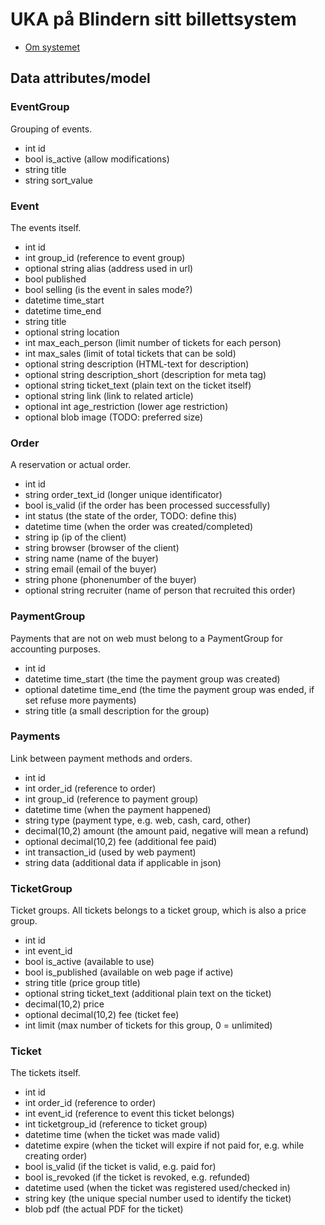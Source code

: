 # UKA på Blindern sitt billettsystem

* [Om systemet](om.md)

## Data attributes/model

### EventGroup
Grouping of events.
* int id
* bool is_active (allow modifications)
* string title
* string sort_value

### Event
The events itself.
* int id
* int group_id (reference to event group)
* optional string alias (address used in url)
* bool published
* bool selling (is the event in sales mode?)
* datetime time_start
* datetime time_end
* string title
* optional string location
* int max_each_person (limit number of tickets for each person)
* int max_sales (limit of total tickets that can be sold)
* optional string description (HTML-text for description)
* optional string description_short (description for meta tag)
* optional string ticket_text (plain text on the ticket itself)
* optional string link (link to related article)
* optional int age_restriction (lower age restriction)
* optional blob image (TODO: preferred size)

### Order
A reservation or actual order.
* int id
* string order_text_id (longer unique identificator)
* bool is_valid (if the order has been processed successfully)
* int status (the state of the order, TODO: define this)
* datetime time (when the order was created/completed)
* string ip (ip of the client)
* string browser (browser of the client)
* string name (name of the buyer)
* string email (email of the buyer)
* string phone (phonenumber of the buyer)
* optional string recruiter (name of person that recruited this order)

### PaymentGroup
Payments that are not on web must belong to a PaymentGroup for accounting purposes.
* int id
* datetime time_start (the time the payment group was created)
* optional datetime time_end (the time the payment group was ended, if set refuse more payments)
* string title (a small description for the group)

### Payments
Link between payment methods and orders.
* int id
* int order_id (reference to order)
* int group_id (reference to payment group)
* datetime time (when the payment happened)
* string type (payment type, e.g. web, cash, card, other)
* decimal(10,2) amount (the amount paid, negative will mean a refund)
* optional decimal(10,2) fee (additional fee paid)
* int transaction_id (used by web payment)
* string data (additional data if applicable in json)

### TicketGroup
Ticket groups. All tickets belongs to a ticket group, which is also a price group.
* int id
* int event_id
* bool is_active (available to use)
* bool is_published (available on web page if active)
* string title (price group title)
* optional string ticket_text (additional plain text on the ticket)
* decimal(10,2) price
* optional decimal(10,2) fee (ticket fee)
* int limit (max number of tickets for this group, 0 = unlimited)

### Ticket
The tickets itself.
* int id
* int order_id (reference to order)
* int event_id (reference to event this ticket belongs)
* int ticketgroup_id (reference to ticket group)
* datetime time (when the ticket was made valid)
* datetime expire (when the ticket will expire if not paid for, e.g. while creating order)
* bool is_valid (if the ticket is valid, e.g. paid for)
* bool is_revoked (if the ticket is revoked, e.g. refunded)
* datetime used (when the ticket was registered used/checked in)
* string key (the unique special number used to identify the ticket)
* blob pdf (the actual PDF for the ticket)